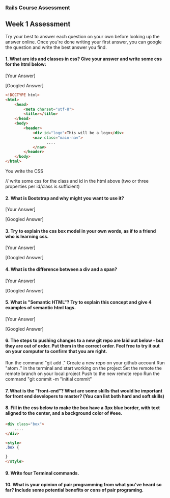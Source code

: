 ### Rails Course Assessment

## Week 1 Assessment

Try your best to answer each question on your own before looking up the answer online. Once you're done writing your first answer, you can google the question and write the best answer you find.

#### 1. What are ids and classes in css? Give your answer and write some css for the html below:

[Your Answer]


[Googled Answer]

```html
<!DOCTYPE html>
<html>
    <head>
        <meta charset="utf-8">
        <title></title>
    </head>
    <body>
        <header>
            <div id="logo">This will be a logo</div>
            <nav class="main-nav">
                  ....
            </nav>
        </header>
    </body>
</html>
```

You write the CSS

// write some css for the class and id in the html above (two or three properties per id/class is sufficient)



#### 2. What is Bootstrap and why might you want to use it?


[Your Answer]


[Googled Answer]


#### 3. Try to explain the css box model in your own words, as if to a friend who is learning css.

[Your Answer]

[Googled Answer]


#### 4. What is the difference between a div and a span?

[Your Answer]

[Googled Answer]


#### 5. What is "Semantic HTML"? Try to explain this concept and give 4 examples of semantic html tags.

[Your Answer]

[Googled Answer]


#### 6. The steps to pushing changes to a new git repo are laid out below - but they are out of order. Put them in the correct order. Feel free to try it out on your computer to confirm that you are right.

Run the command "git add ."
Create a new repo on your github account
Run "atom ." in the terminal and start working on the project
Set the remote the remote branch on your local project
Push to the new remote repo
Run the command "git commit -m "initial commit"


#### 7. What is the "front-end"? What are some skills that would be important for front end developers to master? (You can list both hard and soft skills)


#### 8. Fill in the css below to make the box have a 3px blue border, with text aligned to the center, and a background color of #eee.

```html
<div class="box">
    ....
</div>

<style>
.box {

}
</style>

```


#### 9. Write four Terminal commands.


#### 10. What is your opinion of pair programming from what you've heard so far? Include some potential benefits or cons of pair programing.


